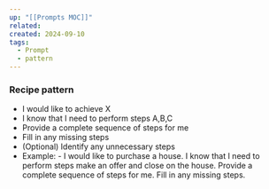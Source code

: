```yaml
---
up: "[[Prompts MOC]]"
related: 
created: 2024-09-10
tags:
  - Prompt
  - pattern
---
```

### Recipe pattern

 - I would like to achieve X
- I know that I need to perform steps A,B,C
- Provide a complete sequence of steps for me
- Fill in any missing steps
- (Optional) Identify any unnecessary steps
- Example: - I would like to purchase a house. I know that I need to perform steps make an offer and close on the house. Provide a complete sequence of steps for me. Fill in any missing steps.